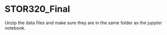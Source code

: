 # STOR320_Final
Unzip the data files and make sure they are in the same folder as the jupyter notebook.
